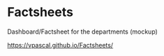 # Factsheets
Dashboard/Factsheet for the departments (mockup)

https://vpascal.github.io/Factsheets/
